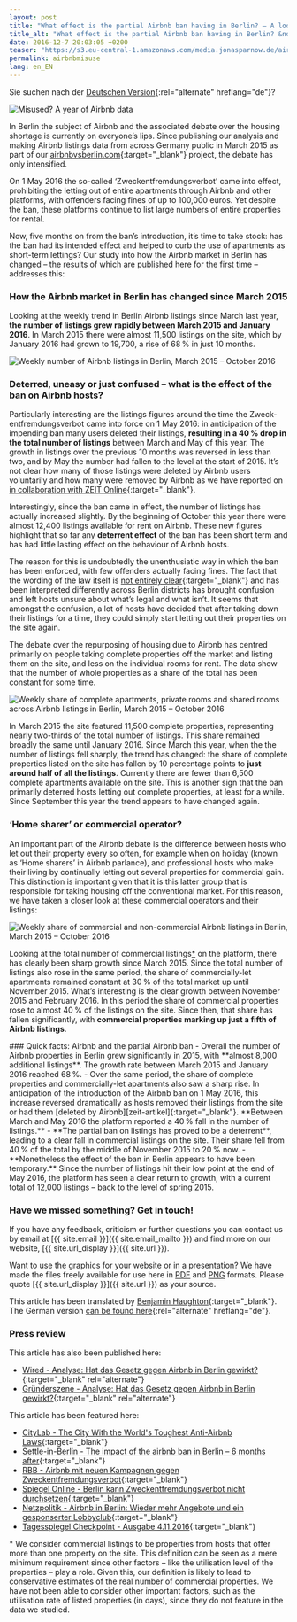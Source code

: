 ```yaml
---
layout: post
title: "What effect is the partial Airbnb ban having in Berlin? – A look at new data from Airbnb"
title_alt: "What effect is the partial Airbnb ban having in Berlin? &ndash;<br /> A look at new data from Airbnb"
date: 2016-12-7 20:03:05 +0200
teaser: "https://s3.eu-central-1.amazonaws.com/media.jonasparnow.de/airbnb/Teaser-Report.jpg"
permalink: airbnbmisuse
lang: en_EN
---
```


Sie suchen nach der [Deutschen Version](http://karat.studio/blog/zweckentfremdung){:rel="alternate" hreflang="de"}?

![Misused? A year of Airbnb data](https://s3.eu-central-1.amazonaws.com/media.jonasparnow.de/airbnb/Teaser-Report-en.jpg)

In Berlin the subject of Airbnb and the associated debate over the housing shortage is currently on everyone’s lips. Since publishing our analysis and making Airbnb listings data from across Germany public in March 2015 as part of our [airbnbvsberlin.com][airbnb-vs-berlin]{:target="_blank"} project, the debate has only intensified. 

On 1 May 2016 the so-called ‘Zweck­entfremdungs­verbot’ came into effect, prohibiting the letting out of entire apartments through Airbnb and other platforms, with offenders facing fines of up to 100,000 euros. Yet despite the ban, these platforms continue to list large numbers of entire properties for rental.

Now, five months on from the ban’s introduction, it’s time to take stock: has the ban had its intended effect and helped to curb the use of apartments as short-term lettings? Our study into how the Airbnb market in Berlin has changed &ndash; the results of which are published here for the first time &ndash; addresses this:

### How the Airbnb market in Berlin has changed since March 2015

Looking at the weekly trend in Berlin Airbnb listings since March last year, **the number of listings grew rapidly between March 2015 and January 2016**. In March 2015 there were almost 11,500 listings on the site, which by January 2016 had grown to 19,700, a rise of 68&#8239;% in just 10 months.

![Weekly number of Airbnb listings in Berlin, March 2015 &ndash; October 2016]( 	
https://s3.eu-central-1.amazonaws.com/media.jonasparnow.de/airbnb/Anzahl-Airbnb-Angebote-in-Berlin-pro-Woche.svg)

### Deterred, uneasy or just confused – what is the effect of the ban on Airbnb hosts?

Particularly interesting are the listings figures around the time the Zweck­entfremdungs­verbot came into force on 1 May 2016: in anticipation of the impending ban many users deleted their listings, **resulting in a 40&#8239;% drop in the total number of listings** between March and May of this year. The growth in listings over the previous 10 months was reversed in less than two, and by May the number had fallen to the level at the start of 2015. It’s not clear how many of those listings were deleted by Airbnb users voluntarily and how many were removed by Airbnb as we have reported on [in collaboration with ZEIT Online][zeit-artikel]{:target="_blank"}.

Interestingly, since the ban came in effect, the number of listings has actually increased slightly. By the beginning of October this year there were almost 12,400 listings available for rent on Airbnb. These new figures highlight that so far any **deterrent effect** of the ban has been short term and has had little lasting effect on the behaviour of Airbnb hosts.

The reason for this is undoubtedly the unenthusiatic way in which the ban has been enforced, with few offenders actually facing fines. The fact that the wording of the law itself is [not entirely clear][taz-artikel]{:target="_blank"} and has been interpreted differently across Berlin districts has brought confusion and left hosts unsure about what’s legal and what isn’t. It seems that amongst the confusion, a lot of hosts have decided that after taking down their listings for a time, they could simply start letting out their properties on the site again.

The debate over the repurposing of housing due to Airbnb has centred primarily on people taking complete properties off the market and listing them on the site, and less on the individual rooms for rent. The data show that the number of whole properties as a share of the total has been constant for some time.

![Weekly share of complete apartments, private rooms and shared rooms across Airbnb listings in Berlin, March 2015 &ndash; October 2016](https://s3.eu-central-1.amazonaws.com/media.jonasparnow.de/airbnb/Anteil-komplette-Wohnung-Zimmer-und-geteilte-Zimmer-an-allen-Airbnb-Angeboten-in-Berlin-pro-Woche.svg)

In March 2015 the site featured 11,500 complete properties, representing nearly two-thirds of the total number of listings. This share remained broadly the same until January 2016. Since March this year, when the the number of listings fell sharply, the trend has changed: the share of complete properties listed on the site has fallen by 10 percentage points to **just around half of all the listings**. Currently there are fewer than 6,500 complete apartments available on the site. This is another sign that the ban primarily deterred hosts letting out complete properties, at least for a while. Since September this year the trend appears to have changed again.

### ‘Home sharer’ or commercial operator?

An important part of the Airbnb debate is the difference between hosts who let out their property every so often, for example when on holiday (known as ‘Home sharers’ in Airbnb parlance), and professional hosts who make their living by continually letting out several properties for commercial gain. This distinction is important given that it is this latter group that is responsible for taking housing off the conventional market. For this reason, we have taken a closer look at these commercial operators and their listings:

![Weekly share of commercial and non-commercial Airbnb listings in Berlin, March 2015 &ndash; October 2016](https://s3.eu-central-1.amazonaws.com/media.jonasparnow.de/airbnb/Anteil-kommerzielle-und-nicht-kommerzielle-Airbnb-Angebote-in-Berlin-pro-Woche.svg)

Looking at the total number of commercial listings<a href="#footer">*</a> on the platform, there has clearly been sharp growth since March 2015. Since the total number of listings also rose in the same period, the share of commercially-let apartments remained constant at 30&#8239;% of the total market up until November 2015. What’s interesting is the clear growth between November 2015 and February 2016. In this period the share of commercial properties rose to almost 40&#8239;% of the listings on the site. Since then, that share has fallen significantly, with **commercial properties marking up just a fifth of Airbnb listings**.

<section markdown="1">
### Quick facts: Airbnb and the partial Airbnb ban
- Overall the number of Airbnb properties in Berlin grew significantly in 2015, with **almost 8,000 additional listings**. The growth rate between March 2015 and January 2016 reached 68&#8239;%.
- Over the same period, the share of complete properties and commercially-let apartments also saw a sharp rise. In anticipation of the introduction of the Airbnb ban on 1 May 2016, this increase reversed dramatically as hosts removed their listings from the site or had them [deleted by Airbnb][zeit-artikel]{:target="_blank"}. **Between March and May 2016 the platform reported a 40&#8239;% fall in the number of listings.**
- **The partial ban on listings has proved to be a deterrent**, leading to a clear fall in commercial listings on the site. Their share fell from 40&#8239;% of the total by the middle of November 2015 to 20&#8239;% now.
- **Nonetheless the effect of the ban in Berlin appears to have been temporary.** Since the number of listings hit their low point at the end of May 2016, the platform has seen a clear return to growth, with a current total of 12,000 listings – back to the level of spring 2015.
</section>

### Have we missed something? Get in touch!
If you have any feedback, criticism or further questions you can contact us by email at [{{ site.email }}]({{ site.email_mailto }}) and find more on our website, [{{ site.url_display }}]({{ site.url }}).

Want to use the graphics for your website or in a presentation? We have made the files freely available for use here in [PDF](https://drive.google.com/open?id=0B0251ePKIbdRM01yaU5ldFgyVjQ) and [PNG](https://drive.google.com/open?id=0B0251ePKIbdRY0EzakpUSjNRVlk) formats. Please quote [{{ site.url_display }}]({{ site.url }}) as your source.

This article has been translated by [Benjamin Haughton](https://twitter.com/benhaughton){:target="_blank"}. The German version [can be found here](http://karat.studio/blog/zweckentfremdung){:rel="alternate" hreflang="de"}.

### Press review
This article has also been published here:
- [Wired - Analyse: Hat das Gesetz gegen Airbnb in Berlin gewirkt?](https://www.wired.de/collection/business/analyse-zum-zweckentfremdungsverbot-hat-das-berliner-gesetz-gegen-airbnb-gewirkt){:target="_blank" rel="alternate"}
- [Gründerszene - Analyse: Hat das Gesetz gegen Airbnb in Berlin gewirkt?](http://www.gruenderszene.de/allgemein/berlin-airbnb-vermietung-wohnung-gesetz){:target="_blank" rel="alternate"}

This article has been featured here:
- [CityLab - The City With the World's Toughest Anti-Airbnb Laws](http://www.citylab.com/housing/2016/12/berlin-has-the-worlds-toughest-anti-airbnb-laws-are-they-working/509024/){:target="_blank"}
- [Settle-in-Berlin - The impact of the airbnb ban in Berlin – 6 months after](http://www.settle-in-berlin.com/airbnb-ban-berlin/){:target="_blank"}
- [RBB - Airbnb mit neuen Kampagnen gegen Zweckentfremdungsverbot](http://www.rbb-online.de/wirtschaft/beitrag/av7/airbnb-buergervereine-gegen-zweckentfremdungsverbot.html){:target="_blank"}
- [Spiegel Online - Berlin kann Zweckentfremdungsverbot nicht durchsetzen](http://www.spiegel.de/reise/aktuell/zweckentfremdungsverbot-verhindert-kaum-airbnb-buchungen-a-1120830.html){:target="_blank"}
- [Netzpolitik - Airbnb in Berlin: Wieder mehr Angebote und ein gesponserter Lobbyclub](https://netzpolitik.org/2016/airbnb-in-berlin-wieder-mehr-angebote-und-ein-gesponserter-lobbyclub/){:target="_blank"}
- [Tagesspiegel Checkpoint - Ausgabe 4.11.2016](http://utf.rdir.de/form.do?agnCI=875&agnFN=fullview&agnUID=A.B.BSvO.TfL.BTaq0.YI4fodCh1xHpMxhtlIjnuA){:target="_blank"}

<footer><a name="footer">*</a> We consider commercial listings to be properties from hosts that offer more than one property on the site. This definition can be seen as a mere minimum requirement since other factors &ndash; like the utilisation level of the properties &ndash; play a role. Given this, our definition is likely to lead to conservative estimates of the real number of commercial properties. We have not been able to consider other important factors, such as the utilisation rate of listed properties (in days), since they do not feature in the data we studied.</footer>

[airbnb-vs-berlin]: http://www.airbnbvsberlin.com
[zeit-artikel]: http://www.zeit.de/wirtschaft/unternehmen/2016-04/airbnb-berlin-ferienwohnungen-vermieten-zweckentfremdung-gesetz
[taz-artikel]: http://www.taz.de/!5303354/
